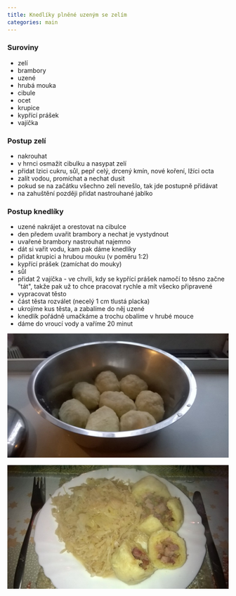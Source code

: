```yaml
---
title: Knedlíky plněné uzeným se zelím
categories: main
---
```


### Suroviny
- zelí
- brambory
- uzené
- hrubá mouka
- cibule
- ocet
- krupice
- kypřící prášek
- vajíčka

### Postup zelí
- nakrouhat
- v hrnci osmažit cibulku a nasypat zelí
- přidat lzici cukru, sůl, pepř celý, drcený kmín, nové koření, lžíci octa
- zalít vodou, promíchat a nechat dusit
- pokud se na začátku všechno zelí nevešlo, tak jde postupně přidávat
- na zahuštění později přidat nastrouhané jablko

### Postup knedlíky
- uzené nakrájet a orestovat na cibulce
- den předem uvařit brambory a nechat je vystydnout
- uvařené brambory nastrouhat najemno
- dát si vařit vodu, kam pak dáme knedlíky
- přidat krupici a hrubou mouku (v poměru 1:2)
- kypřící prášek (zamíchat do mouky)
- sůl
- přidat 2 vajíčka - ve chvíli, kdy se kypřící prášek namočí to těsno začne "tát", takže pak už to chce pracovat rychle a mít všecko připravené
- vypracovat těsto
- část těsta rozválet (necelý 1 cm tlustá placka)
- ukrojíme kus těsta, a zabalíme do něj uzené
- knedlík pořádně umačkáme a trochu obalíme v hrubé mouce
- dáme do vroucí vody a vaříme 20 minut


![Uvařeno](/fotky/knedliky-plnene-uzenym-1.jpg)

![Servírování](/fotky/knedliky-plnene-uzenym-2.jpg)
